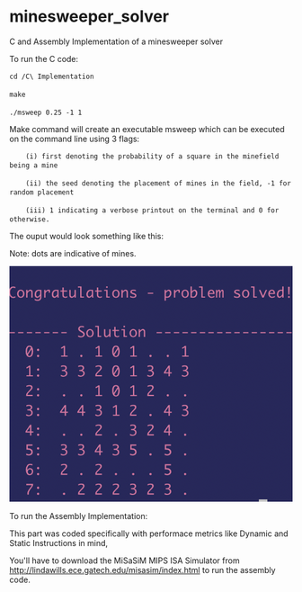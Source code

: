 # minesweeper_solver
C and Assembly Implementation of a minesweeper solver

To run the C code:

    cd /C\ Implementation

    make

    ./msweep 0.25 -1 1



Make command will create an executable msweep which can be executed on the command line using 3 flags:

        (i) first denoting the probability of a square in the minefield being a mine

        (ii) the seed denoting the placement of mines in the field, -1 for random placement

        (iii) 1 indicating a verbose printout on the terminal and 0 for otherwise.

The ouput would look something like this:

Note: dots are indicative of mines.

![Screenshot](screenshot.png)


To run the Assembly Implementation:

This part was coded specifically with performace metrics like Dynamic and Static Instructions in mind,

You'll have to download the MiSaSiM MIPS ISA Simulator from http://lindawills.ece.gatech.edu/misasim/index.html to run the assembly code.

